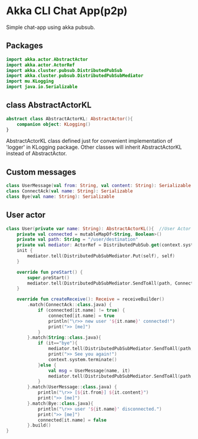 # Akka CLI Chat App(p2p)
Simple chat-app using akka pubsub.

## Packages
```kotlin
import akka.actor.AbstractActor
import akka.actor.ActorRef
import akka.cluster.pubsub.DistributedPubSub
import akka.cluster.pubsub.DistributedPubSubMediator
import mu.KLogging
import java.io.Serializable
```

## class AbstractActorKL
```kotlin
abstract class AbstractActorKL: AbstractActor(){
    companion object: KLogging()
}
```
AbstractActorKL class defined just for convenient implementation of 'logger' in KLogging package.
Other classes will inherit AbstractActorKL instead of AbstractActor.

## Custom messages
```kotlin
class UserMessage(val from: String, val content: String): Serializable
class ConnectAck(val name: String): Serializable
class Bye(val name: String): Serializable
```

## User actor
```kotlin
class User(private var name: String): AbstractActorKL(){  //User Actor sends & displays message
    private val connected = mutableMapOf<String, Boolean>()
    private val path: String = "/user/destination"
    private val mediator: ActorRef = DistributedPubSub.get(context.system).mediator()
    init {
        mediator.tell(DistributedPubSubMediator.Put(self), self)
    }

    override fun preStart() {
        super.preStart()
        mediator.tell(DistributedPubSubMediator.SendToAll(path, ConnectAck(name), true), self)
    }

    override fun createReceive(): Receive = receiveBuilder()
        .match(ConnectAck::class.java) {
            if (connected[it.name] != true) {
                connected[it.name] = true
                println("\r>> new user '${it.name}' connected!")
                print(">> [me]")
            }
        }.match(String::class.java){
            if (it=="bye"){
                mediator.tell(DistributedPubSubMediator.SendToAll(path, Bye(name), true), self)
                print(">> See you again!")
                context.system.terminate()
            }else {
                val msg = UserMessage(name, it)
                mediator.tell(DistributedPubSubMediator.SendToAll(path, msg, true), self)
            }
        }.match(UserMessage::class.java) {
            println("\r>> [${it.from}] ${it.content}")
            print(">> [me]")
        }.match(Bye::class.java){
            println("\r>> user '${it.name}' disconnected.")
            print(">> [me]")
            connected[it.name] = false
        }.build()
}
```
